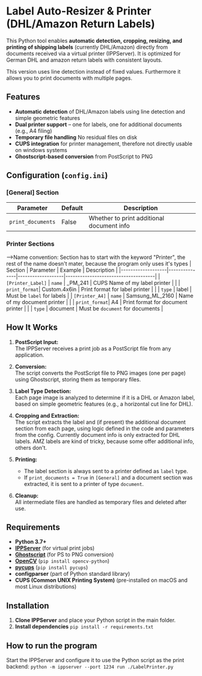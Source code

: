# Label Auto-Resizer & Printer (DHL/Amazon Return Labels)

This Python tool enables **automatic detection, cropping, resizing, and printing of shipping labels** (currently DHL/Amazon) directly from documents received via a virtual printer (IPPServer). It is optimized for German DHL and amazon return labels with consistent layouts.

This version uses line detection instead of fixed values. Furthermore it allows you to print documents with multiple pages.

## Features

- **Automatic detection** of DHL/Amazon labels using line detection and simple geometric features
- **Dual printer support** – one for labels, one for additional documents (e.g., A4 filing)
- **Temporary file handling** No residual files on disk
- **CUPS integration** for printer management, therefore not directly usable on windows systems
- **Ghostscript-based conversion** from PostScript to PNG

## Configuration (`config.ini`)

### [General] Section

| Parameter         | Default | Description                                   |
|-------------------|---------|-----------------------------------------------|
| `print_documents` | False   | Whether to print additional document info     |

### Printer Sections
-->Name convention: Section has to start with the keyword "Printer", the rest of the name doesn't mater, because the program only uses it's types
| Section           | Parameter      | Example           | Description                         |
|-------------------|---------------|-------------------|-------------------------------------|
| `[Printer_Label]` | `name`        | _PM_241           | CUPS Name of my label printer       |
|                   | `print_format`| Custom.4x6in      | Print format for label printer      |
|                   | `type`        | label             | Must be `label` for labels          |
| `[Printer_A4]`    | `name`        | Samsung_ML_2160   | Name of my document printer         |
|                   | `print_format`| A4                | Print format for document printer   |
|                   | `type`        | document          | Must be `document` for documents    |

## How It Works

1. **PostScript Input:**  
   The IPPServer receives a print job as a PostScript file from any application.

2. **Conversion:**  
   The script converts the PostScript file to PNG images (one per page) using Ghostscript, storing them as temporary files.

3. **Label Type Detection:**  
   Each page image is analyzed to determine if it is a DHL or Amazon label, based on simple geometric features (e.g., a horizontal cut line for DHL).

4. **Cropping and Extraction:**  
   The script extracts the label and (if present) the additional document section from each page, using logic defined in the code and parameters from the config.
   Currently document info is only extracted for DHL labels. AMZ labels are kind of tricky, because some offer additional info, others don't.

5. **Printing:**  
   - The label section is always sent to a printer defined as `label` type.
   - If `print_documents = True` in `[General]` and a document section was extracted, it is sent to a printer of type `document`.

6. **Cleanup:**  
   All intermediate files are handled as temporary files and deleted after use.

## Requirements

- **Python 3.7+**
- **[IPPServer](https://github.com/h2g2bob/ipp-server)** (for virtual print jobs)
- **[Ghostscript](https://www.ghostscript.com/)** (for PS to PNG conversion)
- **[OpenCV](https://opencv.org/)** (`pip install opencv-python`)
- **[pycups](https://pypi.org/project/pycups/)** (`pip install pycups`)
- **configparser** (part of Python standard library)
- **CUPS (Common UNIX Printing System)** (pre-installed on macOS and most Linux distributions)

## Installation

1. **Clone IPPServer** and place your Python script in the main folder.
2. **Install dependencies** ```pip install -r requirements.txt```

## How to run the program

Start the IPPServer and configure it to use the Python script as the print backend:
```python -m ippserver --port 1234 run ./LabelPrinter.py```
